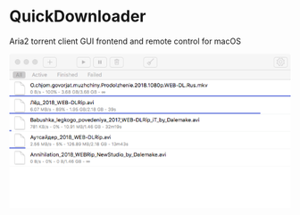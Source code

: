 # QuickDownloader

Aria2 torrent client GUI frontend and remote control for macOS

![screenshot](images/screenshot.png)
